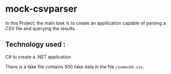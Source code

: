 # mock-csvparser

In this Project, the main task is to create an appilication capable of parsing a CSV file and querying the results. 

## Technology used : 
C# to create a .NET application

There is a fake file contains 500 fake data in the file `csvmockk.csv`.
